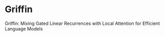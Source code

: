 # Griffin
Griffin: Mixing Gated Linear Recurrences with Local Attention for Efficient Language Models
